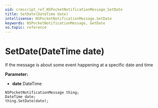 ```yaml
---
uid: crmscript_ref_NSPocketNotificationMessage_SetDate
title: SetDate(DateTime date)
intellisense: NSPocketNotificationMessage.SetDate
keywords: NSPocketNotificationMessage, GetDate
so.topic: reference
---
```


# SetDate(DateTime date)

If the message is about some event happening at a specific date and time

**Parameter:** 
 - **date** DateTime

```crmscript
NSPocketNotificationMessage thing;
DateTime date;
thing.SetDate(date);
```

